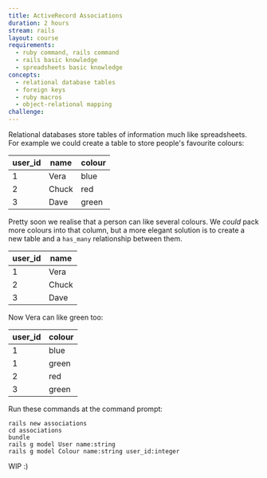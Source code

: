 ```yaml
---
title: ActiveRecord Associations
duration: 2 hours
stream: rails
layout: course
requirements:
  - ruby command, rails command
  - rails basic knowledge
  - spreadsheets basic knowledge
concepts:
  - relational database tables
  - foreign keys
  - ruby macros
  - object-relational mapping
challenge:
---
```


Relational databases store tables of information much like spreadsheets. For
example we could create a table to store people's favourite colours:

| user_id | name      | colour     |
| ----    | --------  | ---------  |
| 1       | Vera      | blue       |
| 2       | Chuck     | red        |
| 3       | Dave      | green      |

Pretty soon we realise that a person can like several colours. We *could* pack
more colours into that column, but a more elegant solution is to create a
new table and a `has_many` relationship between them.

| user_id | name      |
| ----    | --------  |
| 1       | Vera      |
| 2       | Chuck     |
| 3       | Dave      |

Now Vera can like green too:

| user_id | colour    |
| ----    | --------  |
| 1       | blue      |
| 1       | green     |
| 2       | red       |
| 3       | green     |

Run these commands at the command prompt:

```
rails new associations
cd associations
bundle
rails g model User name:string
rails g model Colour name:string user_id:integer
```

WIP :)
